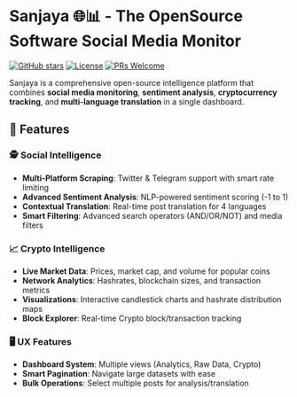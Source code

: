 # Sanjaya 🌐📊 - The OpenSource Software Social Media Monitor

[![GitHub stars](https://img.shields.io/github/stars/Sanjaya-OSSMM/Sanjaya?style=social)](https://github.com/Sanjaya-OSSMM/Sanjaya)
[![License](https://img.shields.io/badge/license-MIT-blue)](https://opensource.org/licenses/MIT)
[![PRs Welcome](https://img.shields.io/badge/PRs-welcome-brightgreen.svg)](https://makeapullrequest.com)

Sanjaya is a comprehensive open-source intelligence platform that combines **social media monitoring**, **sentiment analysis**, **cryptocurrency tracking**, and **multi-language translation** in a single dashboard.

## 🌟 Features

### 🕵️ Social Intelligence
- **Multi-Platform Scraping**: Twitter & Telegram support with smart rate limiting
- **Advanced Sentiment Analysis**: NLP-powered sentiment scoring (-1 to 1)
- **Contextual Translation**: Real-time post translation for 4 languages
- **Smart Filtering**: Advanced search operators (AND/OR/NOT) and media filters

### 📈 Crypto Intelligence
- **Live Market Data**: Prices, market cap, and volume for popular coins
- **Network Analytics**: Hashrates, blockchain sizes, and transaction metrics
- **Visualizations**: Interactive candlestick charts and hashrate distribution maps
- **Block Explorer**: Real-time Crypto block/transaction tracking

### 🖥️ UX Features
- **Dashboard System**: Multiple views (Analytics, Raw Data, Crypto)
- **Smart Pagination**: Navigate large datasets with ease
- **Bulk Operations**: Select multiple posts for analysis/translation
